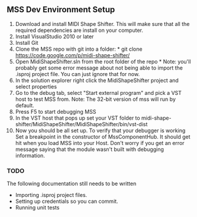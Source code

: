 ## MSS Dev Environment Setup ##
  1. Download and install MIDI Shape Shifter. This will make sure that all the required dependencies are install on your computer.
  1. Install VisualStudio 2010 or later
  1. Install Git
  1. Clone the MSS repo with git into a folder:
    * git clone https://code.google.com/p/midi-shape-shifter/
  1. Open MidiShapeShifter.sln from the root folder of the repo
    * Note: you'll probably get some error message about not being able to import the .isproj project file. You can just ignore that for now.
  1. In the solution explorer right click the MidiShapeShifter project and select properties
  1. Go to the debug tab, select "Start external program" and pick a VST host to test MSS from. Note: The 32-bit version of mss will run by default.
  1. Press F5 to start debugging MSS
  1. In the VST host that pops up set your VST folder to midi-shape-shifter/MidiShapeShifter/MidiShapeShifter/bin/vst-dist
  1. Now you should be all set up. To verify that your debugger is working Set a breakpoint in the constructor of MssComponentHub. It should get hit when you load MSS into your Host. Don't worry if you get an error message saying that the module wasn't built with debugging information.

### TODO ###
The following documentation still needs to be written
  * Importing .isproj project files.
  * Setting up credentials so you can commit.
  * Running unit tests